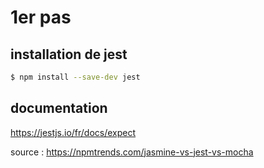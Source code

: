 # 1er pas

## installation de jest

```bash
$ npm install --save-dev jest
```

## documentation

https://jestjs.io/fr/docs/expect

source : https://npmtrends.com/jasmine-vs-jest-vs-mocha

